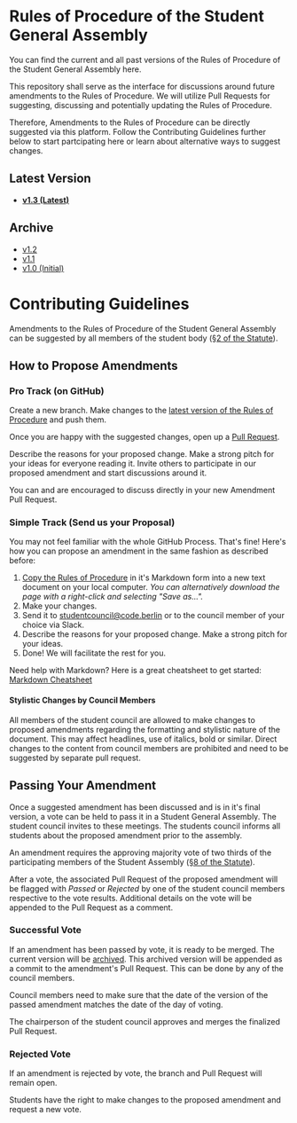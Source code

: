# Rules of Procedure of the Student General Assembly


You can find the current and all past versions of the Rules of Procedure of the Student General Assembly here. 

This repository shall serve as the interface for discussions around future amendments to the Rules of Procedure. We will utilize Pull Requests for suggesting, discussing and potentially updating the Rules of Procedure.

Therefore, Amendments to the Rules of Procedure can be directly suggested via this platform. Follow the Contributing Guidelines further below to start partcipating here or learn about alternative ways to suggest changes.

## Latest Version
* **[v1.3 (Latest)](rules-of-procedure.md)**


## Archive
* [v1.2](archive/v1.2.md)
* [v1.1](archive/v1.1.md)
* [v1.0 (Initial)](archive/v1.0.md)

# Contributing Guidelines

Amendments to the Rules of Procedure of the Student General Assembly can be suggested by all members of the student body ([§2 of the Statute](https://github.com/codeuniversity/student-council/blob/main/statute/statute.md#2---student-body)). 


## How to Propose Amendments

### Pro Track (on GitHub)
Create a new branch. Make changes to the [latest version of the Rules of Procedure](rules-of-procedure.md) and push them. 

Once you are happy with the suggested changes, open up a [Pull Request](/pulls). 

Describe the reasons for your proposed change. Make a strong pitch for your ideas for everyone reading it. Invite others to participate in our proposed amendment and start discussions around it. 

You can and are encouraged to discuss directly in your new Amendment Pull Request. 

### Simple Track (Send us your Proposal)
You may not feel familiar with the whole GitHub Process. That's fine! Here's how you can propose an amendment in the same fashion as described before:

1. [Copy the Rules of Procedure](https://raw.githubusercontent.com/codeuniversity/student-council/main/rules-of-procedure/rules-of-procedure.md?token=ACOWXF3Q6ILJ5PJSY2KD5NTBEZHI2) in it's Markdown form into a new text document on your local computer. _You can alternatively download the page with a right-click and selecting "Save as..."._
2. Make your changes.
3. Send it to [studentcouncil@code.berlin](mailto:studentcouncil@code.berlin) or to the council member of your choice via Slack.
4. Describe the reasons for your proposed change. Make a strong pitch for your ideas.
5. Done! We will facilitate the rest for you.

Need help with Markdown? Here is a great cheatsheet to get started: [Markdown Cheatsheet](https://github.com/adam-p/markdown-here/wiki/Markdown-Cheatsheet)

#### Stylistic Changes by Council Members
All members of the student council are allowed to make changes to proposed amendments regarding the formatting and stylistic nature of the document. This may affect headlines, use of italics, bold or similar. Direct changes to the content from council members are prohibited and need to be suggested by separate pull request. 

## Passing Your Amendment

Once a suggested amendment has been discussed and is in it's final version, a vote can be held to pass it in a Student General Assembly. The student council invites to these meetings. The students council informs all students about the proposed amendment prior to the assembly. 

An amendment requires the approving majority vote of two thirds of the participating members of the Student Assembly ([§8 of the Statute](https://github.com/codeuniversity/student-council/blob/main/statute/statute.md#8---amendment-of-legal-provisions)).

After a vote, the associated Pull Request of the proposed amendment will be flagged with *Passed* or *Rejected* by one of the student council members respective to the vote results. Additional details on the vote will be appended to the Pull Request as a comment.

### Successful Vote

If an amendment has been passed by vote, it is ready to be merged. The current version will be [archived](archive). This archived version will be appended as a commit to the amendment's Pull Request. This can be done by any of the council members. 

Council members need to make sure that the date of the version of the passed amendment matches the date of the day of voting.

The chairperson of the student council approves and merges the finalized Pull Request. 

### Rejected Vote

If an amendment is rejected by vote, the branch and Pull Request will remain open. 

Students have the right to make changes to the proposed amendment and request a new vote. 